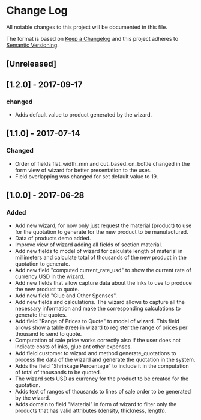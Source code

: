 # Change Log
All notable changes to this project will be documented in this file.

The format is based on [Keep a Changelog](http://keepachangelog.com/)
and this project adheres to [Semantic Versioning](http://semver.org/).

## [Unreleased]


## [1.2.0] - 2017-09-17
### changed
- Adds default value to product generated by the wizard.

## [1.1.0] - 2017-07-14
### Changed
- Order of fields flat_width_mm and cut_based_on_bottle changed in the form view of wizard for better presentation to the user.
- Field overlapping was changed for set default value to 19.

## [1.0.0] - 2017-06-28
### Added
- Add new wizard, for now only just request the material (product) to use for the quotation to generate for the new product to be manufactured.
- Data of products demo added.
- Improve view of wizard adding all fields of section material.
- Add new fields to model of wizard for calculate length of material in millimeters and calculate total of thousands of the new product in the quotation to generate.
- Add new field "computed current_rate_usd" to show the current rate of currency USD in the wizard.
- Add new fields that allow capture data about the inks to use to produce the new product to quote.
- Add new field "Glue and Other Spenses".
- Add new fields and calculations. The wizard allows to capture all the necessary information and make the corresponding calculations to generate the quotes.
- Add field "Range of Prices to Quote" to model of wizard. This field allows show a table (tree) in wizard to register the range of prices per thousand to send to quote.
- Computation of sale price works correctly also if the user does not indicate costs of inks, glue ant other expenses.
- Add field customer to wizard and method generate_quotations to process the data of the wizard and generate the quotation in the system.
- Adds the field "Shrinkage Percentage" to include it in the computation of total of thousands to be quoted.
- The wizard sets USD as currency for the product to be created for the quotation.
- Adds text of ranges of thousands to lines of sale order to be generated by the wizard.
- Adds domain to field "Material" in form of wizard to filter only the products that has valid attributes (density, thickness, length).
